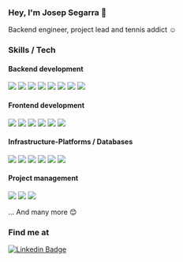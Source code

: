 ### Hey, I'm Josep Segarra 👋

Backend engineer, project lead and tennis addict :relaxed:

### Skills / Tech
#### Backend development
![](https://img.shields.io/badge/Kotlin-informational?style=flat&logo=kotlin&logoColor=white&color=blue)
![](https://img.shields.io/badge/Quarkus-informational?style=flat&logo=quarkus&logoColor=white&color=blue)
![](https://img.shields.io/badge/Ktor-informational?style=flat&logo=ktor&logoColor=white&color=blue)
![](https://img.shields.io/badge/Python-informational?style=flat&logo=python&logoColor=white&color=blue)
![](https://img.shields.io/badge/Flask-informational?style=flat&logo=flask&logoColor=white&color=blue)
![](https://img.shields.io/badge/Django-informational?style=flat&logo=django&logoColor=white&color=blue)
![](https://img.shields.io/badge/PHP-informational?style=flat&logo=php&logoColor=white&color=blue)
![](https://img.shields.io/badge/Symfony-informational?style=flat&logo=symfony&logoColor=white&color=blue)

#### Frontend development
![](https://img.shields.io/badge/Typescript-informational?style=flat&logo=typescript&logoColor=white&color=blue)
![](https://img.shields.io/badge/JavaScript-informational?style=flat&logo=javascript&logoColor=white&color=blue)
![](https://img.shields.io/badge/React-informational?style=flat&logo=react&logoColor=white&color=blue)
![](https://img.shields.io/badge/Redux-informational?style=flat&logo=redux&logoColor=white&color=blue)
![](https://img.shields.io/badge/Html-informational?style=flat&logo=html5&logoColor=white&color=blue)
![](https://img.shields.io/badge/Css-informational?style=flat&logo=css3&logoColor=white&color=blue)

#### Infrastructure-Platforms / Databases
![](https://img.shields.io/badge/PostgreSQL-informational?style=flat&logo=postgresql&logoColor=white&color=blue)
![](https://img.shields.io/badge/MySQL-informational?style=flat&logo=mysql&logoColor=white&color=blue)
![](https://img.shields.io/badge/Redis-informational?style=flat&logo=redis&logoColor=white&color=blue)
![](https://img.shields.io/badge/Kafka-informational?style=flat&logo=kafka&logoColor=white&color=blue)
![](https://img.shields.io/badge/Docker-informational?style=flat&logo=docker&logoColor=white&color=blue)
![](https://img.shields.io/badge/Kubernetes-informational?style=flat&logo=kubernetes&logoColor=white&color=blue)

#### Project management
![](https://img.shields.io/badge/Jira-informational?style=flat&logo=jira&logoColor=white&color=blue)
![](https://img.shields.io/badge/Scrum-informational?style=flat&logo=scrum&logoColor=white&color=blue)
![](https://img.shields.io/badge/Kanban-informational?style=flat&logo=kanban&logoColor=white&color=blue)

... And many more :blush:

### Find me at
[![Linkedin Badge](https://img.shields.io/badge/-LinkedIn-blue?style=flat-square&logo=Linkedin&logoColor=white&link=https://www.linkedin.com/in/josep-vicent-segarra-sola/?locale=en_US)](https://www.linkedin.com/in/josep-vicent-segarra-sola/?locale=en_US)
